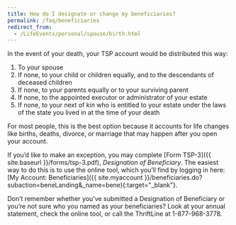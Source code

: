 ```yaml
---
title: How do I designate or change my beneficiaries?
permalink: /faq/beneficiaries
redirect_from:
  - /LifeEvents/personal/spouse/birth.html
---
```


In the event of your death, your TSP account would be distributed this way:
1. To your spouse
2. If none, to your child or children equally, and to the descendants of deceased children
3. If none, to your parents equally or to your surviving parent
4. If none, to the appointed executor or administrator of your estate
5. If none, to your next of kin who is entitled to your estate under the laws of the state you lived in at the time of your death

For most people, this is the best option because it accounts for life changes like births, deaths,
divorce, or marriage that may happen after you open your account.

If you’d like to make an exception, you may
complete [Form TSP-3]({{ site.baseurl }}/forms/tsp-3.pdf), *Designation of Beneficiary*.
The easiest way to do this is to use the online tool, which you’ll find by logging in
here: [My Account: Beneficiaries]({{ site.myaccount }}/beneficiaries.do?subaction=beneLanding&_name=bene){:target="\_blank"}.

Don’t remember whether you’ve submitted a Designation of Beneficiary or you’re not sure who you named
as your beneficiaries? Look at your annual statement, check the online tool, or call the
ThriftLine at 1-877-968-3778.
